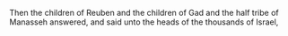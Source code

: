 Then the children of Reuben and the children of Gad and the half tribe of Manasseh answered, and said unto the heads of the thousands of Israel,
